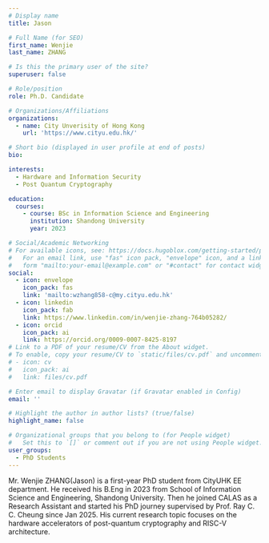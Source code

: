 ```yaml
---
# Display name
title: Jason

# Full Name (for SEO)
first_name: Wenjie
last_name: ZHANG

# Is this the primary user of the site?
superuser: false

# Role/position
role: Ph.D. Candidate

# Organizations/Affiliations
organizations:
  - name: City Unverisity of Hong Kong
    url: 'https://www.cityu.edu.hk/'

# Short bio (displayed in user profile at end of posts)
bio: 

interests:
  - Hardware and Information Security
  - Post Quantum Cryptography

education:
  courses:
    - course: BSc in Information Science and Engineering
      institution: Shandong University
      year: 2023

# Social/Academic Networking
# For available icons, see: https://docs.hugoblox.com/getting-started/page-builder/#icons
#   For an email link, use "fas" icon pack, "envelope" icon, and a link in the
#   form "mailto:your-email@example.com" or "#contact" for contact widget.
social:
  - icon: envelope
    icon_pack: fas
    link: 'mailto:wzhang858-c@my.cityu.edu.hk'
  - icon: linkedin
    icon_pack: fab
    link: https://www.linkedin.com/in/wenjie-zhang-764b05282/    
  - icon: orcid
    icon_pack: ai
    link: https://orcid.org/0009-0007-8425-8197
# Link to a PDF of your resume/CV from the About widget.
# To enable, copy your resume/CV to `static/files/cv.pdf` and uncomment the lines below.
# - icon: cv
#   icon_pack: ai
#   link: files/cv.pdf

# Enter email to display Gravatar (if Gravatar enabled in Config)
email: ''

# Highlight the author in author lists? (true/false)
highlight_name: false

# Organizational groups that you belong to (for People widget)
#   Set this to `[]` or comment out if you are not using People widget.
user_groups:
  - PhD Students
---
```


Mr. Wenjie ZHANG(Jason) is a first-year PhD student from CityUHK EE department. He received his B.Eng in 2023 from School of Information Science and Engineering, Shandong University. Then he joined CALAS as a Research Assistant and started his PhD journey supervised by Prof. Ray C. C. Cheung since Jan 2025. His current research topic focuses on the hardware accelerators of post-quantum cryptography and RISC-V architecture.
